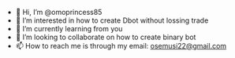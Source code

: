 - 👋 Hi, I’m @omoprincess85
- 👀 I’m interested in how to create Dbot without lossing trade
- 🌱 I’m currently learning from you
- 💞️ I’m looking to collaborate on how to create binary bot
- 📫 How to reach me is through my email: osemusi22@gmail.com

<!---
omoprincess85/omoprincess85 is a ✨ special ✨ repository because its `README.md` (this file) appears on your GitHub profile.
You can click the Preview link to take a look at your changes.
--->
